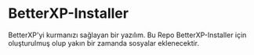 # BetterXP-Installer
BetterXP'yi kurmanızı sağlayan bir yazılım.
Bu Repo BetterXP-Installer için oluşturulmuş olup yakın bir zamanda sosyalar eklenecektir.
